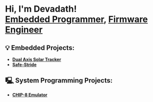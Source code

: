 <h1>Hi, I'm Devadath! <br/><a href="https://github.com/Devadath-S">Embedded Programmer</a>, <a href="https://www.linkedin.com/in/devadath-s/">Firmware Engineer</a></h1>

<h2>💡 Embedded Projects:</h2>

- <b>[Dual Axis Solar Tracker](https://github.com/Devadath-S/DAST) </b>
- <b>[Safe-Stride](https://github.com/Devadath-S/Safe-Stride) </b>


<h2>🖳 System Programming Projects:</h2>

- <b>[CHIP-8 Emulator](https://github.com/Devadath-S/Chip-8-Emulator) </b>
<!--
**Devadath-S/Devadath-S** is a ✨ _special_ ✨ repository because its `README.md` (this file) appears on your GitHub profile.

Here are some ideas to get you started:

- 🔭 I’m currently working on ...
- 🌱 I’m currently learning ...
- 👯 I’m looking to collaborate on ...
- 🤔 I’m looking for help with ...
- 💬 Ask me about ...
- 📫 How to reach me: ...
- 😄 Pronouns: ...
- ⚡ Fun fact: ...
-->
